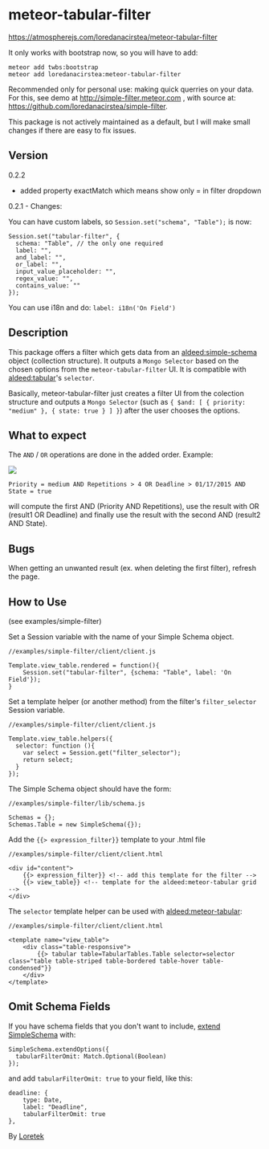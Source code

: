 # meteor-tabular-filter

https://atmospherejs.com/loredanacirstea/meteor-tabular-filter


It only works with bootstrap now, so you will have to add:

    meteor add twbs:bootstrap
    meteor add loredanacirstea:meteor-tabular-filter
    

Recommended only for personal use: making quick querries on your data. For this, see demo at http://simple-filter.meteor.com , with source at: https://github.com/loredanacirstea/simple-filter.

This package is not actively maintained as a default, but I will make small changes if there are easy to fix issues.

## Version

0.2.2

- added property exactMatch which means show only = in filter dropdown

0.2.1 - Changes: 

You can have custom labels, so `Session.set("schema", "Table");` is now: 

```
Session.set("tabular-filter", {
  schema: "Table", // the only one required
  label: "",
  and_label: "",
  or_label: "",
  input_value_placeholder: "",
  regex_value: "",
  contains_value: ""
});
```

You can use i18n and do: `label: i18n('On Field')`




## Description

This package offers a filter which gets data from an [aldeed:simple-schema](https://github.com/aldeed/meteor-simple-schema) object (collection structure). It outputs a `Mongo Selector` based on the chosen options from the `meteor-tabular-filter` UI. It is compatible with [aldeed:tabular](https://github.com/aldeed/meteor-tabular)'s `selector`.

Basically, meteor-tabular-filter just creates a filter UI from the colection structure and outputs a `Mongo Selector` (such as `{ $and: [ { priority: "medium" }, { state: true } ] }`) after the user chooses the options.

## What to expect

The `AND` / `OR` operations are done in the added order. Example:

![](https://raw.githubusercontent.com/loredanacirstea/simple-filter/master/public/simple-filter.png)

    Priority = medium AND Repetitions > 4 OR Deadline > 01/17/2015 AND State = true

will compute the first AND (Priority AND Repetitions), use the result with OR (result1 OR Deadline) and finally use the result with the second AND (result2 AND State).

## Bugs

When getting an unwanted result (ex. when deleting the first filter), refresh the page.


## How to Use

(see examples/simple-filter)

Set a Session variable with the name of your Simple Schema object.

    //examples/simple-filter/client/client.js

    Template.view_table.rendered = function(){
        Session.set("tabular-filter", {schema: "Table", label: 'On Field'});
    }

Set a template helper (or another method) from the filter's `filter_selector` Session variable.

    //examples/simple-filter/client/client.js

    Template.view_table.helpers({
      selector: function (){
        var select = Session.get("filter_selector");
        return select;
      }
    });

The Simple Schema object should have the form:

    //examples/simple-filter/lib/schema.js

    Schemas = {};
    Schemas.Table = new SimpleSchema({});


Add the `{{> expression_filter}}` template to your .html file

    //examples/simple-filter/client/client.html

    <div id="content">
        {{> expression_filter}} <!-- add this template for the filter -->
        {{> view_table}} <!-- template for the aldeed:meteor-tabular grid -->
    </div>

The `selector` template helper can be used with [aldeed:meteor-tabular](https://github.com/aldeed/meteor-tabular):

    //examples/simple-filter/client/client.html

    <template name="view_table">
        <div class="table-responsive">
            {{> tabular table=TabularTables.Table selector=selector class="table table-striped table-bordered table-hover table-condensed"}}
        </div>
    </template>

## Omit Schema Fields

If you have schema fields that you don't want to include, [extend SimpleSchema](https://github.com/aldeed/meteor-simple-schema#extending-the-schema-options) with: 

    SimpleSchema.extendOptions({
      tabularFilterOmit: Match.Optional(Boolean)
    });

and add `tabularFilterOmit: true` to your field, like this:

    deadline: {
        type: Date,
        label: "Deadline",
        tabularFilterOmit: true
    },

By [Loretek](http://loretek.ro)
